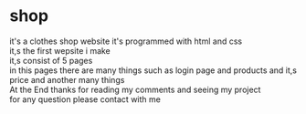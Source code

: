 # shop
it's a clothes shop website it's programmed with html and css <br>
it,s the first wepsite i make <br>
it,s consist of 5 pages <br>
in this pages there are many things such as login page and products and it,s price  and another many things<br>
At the End thanks for reading my comments and seeing my project<br>
for any question please contact with me
